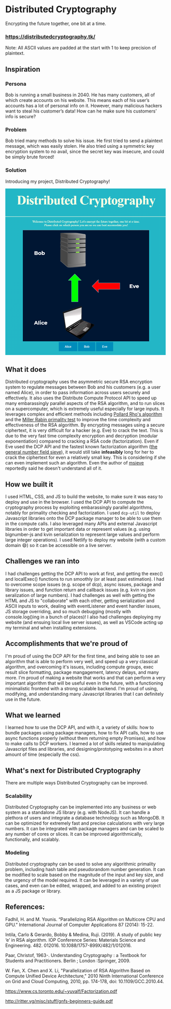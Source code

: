 # Distributed Cryptography
Encrypting the future together, one bit at a time.

### https://distributedcryptography.tk/

Note: All ASCII values are padded at the start with 1 to keep precision of plaintext. 

## Inspiration

### Persona
Bob is running a small business in 2040. He has many customers, all of which create accounts on his website. This means each of his user’s accounts has a lot of personal info on it. However, many malicious hackers want to steal his customer’s data! How can he make sure his customers’ info is secure? 

### Problem
Bob tried many methods to solve his issue. He first tried to send a plaintext message, which was easily stolen. He also tried using a symmetric key encryption system to no avail, since the secret key was insecure, and could be simply brute forced! 

### Solution
Introducing my project, Distributed Cryptography! 

![Distributed Cryptography](distributedcryptographyimg.png)

## What it does
Distributed cryptography uses the asymmetric secure RSA encryption system to regulate messages between Bob and his customers (e.g. a user named Alice), in order to pass information across users securely and effectively. It also uses the Distribute Compute Protocol API to speed up many embarassingly parallel aspects of the RSA algorithm, and to run slices on a supercomputer, which is extremely useful especially for large inputs.
It leverages complex and efficient methods including [Pollard Rho's algorithm](https://en.wikipedia.org/wiki/Pollard%27s_rho_algorithm) and the [Miller Rabin primality test](https://en.wikipedia.org/wiki/Miller%E2%80%93Rabin_primality_test) to improve the time complexity and effectiveness of the RSA algorithm. 
By encrypting messages using a secure ciphertext, it is very difficult for a hacker (e.g. Eve) to crack the text. This is due to the very fast time complexity encryption and decryption (modular exponentiation) compared to cracking a RSA code (factorization). Even if Eve used the DCP API and the fastest known factorization algorithm ([the general number field sieve](https://en.wikipedia.org/wiki/General_number_field_sieve)), it would still take **infeasibly** long for her to crack the ciphertext for even a relatively small key. 
This is considering if she can even implement such an algorithm. Even the author of [msieve](https://github.com/radii/msieve) reportedly said he doesn't understand all of it. 

## How we built it
I used HTML, CSS, and JS to build the website, to make sure it was easy to deploy and use in the browser. I used the DCP API to compute the cryptography process by exploiting embarassingly parallel algorithms, notably for primality checking and factorization. I used `dcp-util` to deploy Javascript libraries onto the DCP package manager to be able to use them in the compute calls. I also leveraged many APIs and external Javascript libraries in order to get important data or represent values (e.g. using bignumber-js and kvin serialization to represent large values and perform large integer operations). I used Netlify to deploy my website (with a custom domain 😄) so it can be accessible on a live server. 

## Challenges we ran into
I had challenges getting the DCP API to work at first, and getting the exec() and localExec() functions to run smoothly (or at least past estimation). I had to overcome scope issues (e.g. scope of dcp), async issues, package and library issues, and function return and callback issues (e.g. kvin vs json seralization of large numbers). I had challenges as well with getting the HTML and JS to "collaborate" with each other, getting serialization and ASCII inputs to work, dealing with eventListener and event handler issues, JS storage overriding, and so much debugging (mostly with console.log()ing in a bunch of places)! I also had challenges deploying my website (and ensuing local live server issues), as well as VSCode acting up my terminal and when installing extensions.

## Accomplishments that we're proud of
I'm proud of using the DCP API for the first time, and being able to see an algorithm that is able to perform very well, and speed up a very classical algorithm, and overcoming it's issues, including compute groups, exec result slice formatting, package mangagement, latency delays, and many more. I'm proud of making a website that works and that can perform a very important algorithm that will be useful even in the future, with a functioning minimalistic frontend with a strong scalable backend. I'm proud of using, modifying, and understanding many Javascript libraries that I can definitely use in the future. 

## What we learned
I learned how to use the DCP API, and with it, a variety of skills: how to bundle packages using package managers, how to fix API calls, how to use async functions properly (without them returning empty Promises), and how to make calls to DCP workers. I learned a lot of skills related to manipulating Javascript files and libraries, and designing/prototyping websites in a short amount of time (especially the css). 

## What's next for Distributed Cryptography

There are multiple ways Distributed Cryptography can be improved. 

### Scalability 
Distributed Cryptography can be implemented into any business or web system as a standalone JS library (e.g. with NodeJS). It can handle a plethora of users and integrate a database technology such as MongoDB. It can be optimized for extremely fast and precise calculations with very large numbers. It can be integrated with package managers and can be scaled to any number of cores or slices. It can be improved algorithmically, functionally, and scalably. 

### Modeling
Distributed cryptography can be used to solve any algorithmic primality problem, including hash table and pseudorandom number generation. It can be modified to scale based on the magnitude of the input and key size, and the urgency of the model required. It can be leveraged in a variety of use cases, and even can be edited, wrapped, and added to an existing project as a JS package or library. 

## References: 

Fadhil, H. and M. Younis. “Parallelizing RSA Algorithm on Multicore CPU and GPU.” International Journal of Computer Applications 87 (2014): 15-22. 

Intila, Carlo & Gerardo, Bobby & Medina, Ruji. (2019). A study of public key ‘e’ in RSA algorithm. IOP Conference Series: Materials Science and Engineering. 482. 012016. 10.1088/1757-899X/482/1/012016. 

Paar, Christof, 1963-. Understanding Cryptography : a Textbook for Students and Practitioners. Berlin ; London :Springer, 2009.

W. Fan, X. Chen and X. Li, "Parallelization of RSA Algorithm Based on Compute Unified Device Architecture," 2010 Ninth International Conference on Grid and Cloud Computing, 2010, pp. 174-178, doi: 10.1109/GCC.2010.44.

https://www.cs.toronto.edu/~yuvalf/Factorization.pdf 

http://ritter.vg/misc/stuff/gnfs-beginners-guide.pdf
